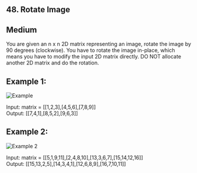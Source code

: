 ## 48. Rotate Image

## Medium

You are given an n x n 2D matrix representing an image, rotate the image by 90 degrees (clockwise). You have to rotate
the image in-place, which means you have to modify the input 2D matrix directly. DO NOT allocate another 2D matrix and
do the rotation.

## Example 1:

![Example](https://assets.leetcode.com/uploads/2020/08/28/mat1.jpg)

Input: matrix = [[1,2,3],[4,5,6],[7,8,9]]\
Output: [[7,4,1],[8,5,2],[9,6,3]]

## Example 2:

![Example 2](https://assets.leetcode.com/uploads/2020/08/28/mat2.jpg)

Input: matrix = [[5,1,9,11],[2,4,8,10],[13,3,6,7],[15,14,12,16]]\
Output: [[15,13,2,5],[14,3,4,1],[12,6,8,9],[16,7,10,11]]

